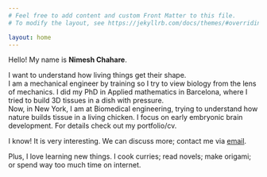 ```yaml
---
# Feel free to add content and custom Front Matter to this file.
# To modify the layout, see https://jekyllrb.com/docs/themes/#overriding-theme-defaults

layout: home
---
```


Hello! My name is <b>Nimesh Chahare</b>.<br> 

I want to understand how living things get their shape. <br> I am a mechanical engineer by training so I try to view biology from the lens of mechanics. I did my PhD in Applied mathematics in Barcelona, where I tried to build 3D tissues in a dish with pressure.<br> Now, in New York, I am at Biomedical engineering, trying to understand how nature builds tissue in a living chicken. I focus on early embryonic brain development. For details check out my portfolio/cv. 

I know! It is very interesting. We can discuss more; contact me via [email](mailto:nimesh.c@columbia.edu).

Plus, I love learning new things. I cook curries; read novels; make origami;<br> or spend way too much time on internet.